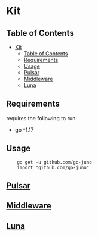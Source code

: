 # Kit

## Table of Contents

- [Kit](#kit)
  - [Table of Contents](#table-of-contents)
  - [Requirements](#requirements)
  - [Usage](#usage)
  - [Pulsar](#pulsar)
  - [Middleware](#middleware)
  - [Luna](#luna)

## Requirements

requires the following to run:

- go ^1.17

## Usage



```shell
    go get -u github.com/go-juno
    import "github.com/go-juno"
```

## [Pulsar](./pulsar/README.md)

## [Middleware](./middleware/README.md)

## [Luna](./luna/README.md)
